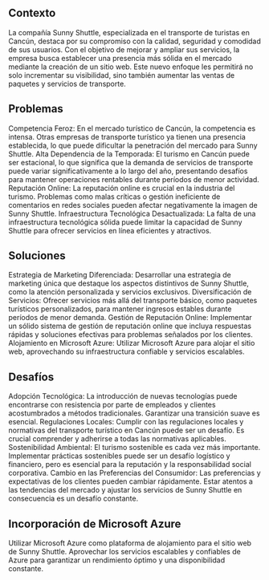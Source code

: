 ## Contexto 
La compañía Sunny Shuttle, especializada en el transporte de turistas en Cancún, destaca por su compromiso con la calidad, seguridad y comodidad de sus usuarios. Con el objetivo de mejorar y ampliar sus servicios, la empresa busca establecer una presencia más sólida en el mercado mediante la creación de un sitio web. Este nuevo enfoque les permitirá no solo incrementar su visibilidad, sino también aumentar las ventas de paquetes y servicios de transporte.

## Problemas
Competencia Feroz: En el mercado turístico de Cancún, la competencia es intensa. Otras empresas de transporte turístico ya tienen una presencia establecida, lo que puede dificultar la penetración del mercado para Sunny Shuttle.
Alta Dependencia de la Temporada: El turismo en Cancún puede ser estacional, lo que significa que la demanda de servicios de transporte puede variar significativamente a lo largo del año, presentando desafíos para mantener operaciones rentables durante períodos de menor actividad.
Reputación Online: La reputación online es crucial en la industria del turismo. Problemas como malas críticas o gestión ineficiente de comentarios en redes sociales pueden afectar negativamente la imagen de Sunny Shuttle.
Infraestructura Tecnológica Desactualizada: La falta de una infraestructura tecnológica sólida puede limitar la capacidad de Sunny Shuttle para ofrecer servicios en línea eficientes y atractivos.

## Soluciones
Estrategia de Marketing Diferenciada: Desarrollar una estrategia de marketing única que destaque los aspectos distintivos de Sunny Shuttle, como la atención personalizada y servicios exclusivos.
Diversificación de Servicios: Ofrecer servicios más allá del transporte básico, como paquetes turísticos personalizados, para mantener ingresos estables durante períodos de menor demanda.
Gestión de Reputación Online: Implementar un sólido sistema de gestión de reputación online que incluya respuestas rápidas y soluciones efectivas para problemas señalados por los clientes.
Alojamiento en Microsoft Azure: Utilizar Microsoft Azure para alojar el sitio web, aprovechando su infraestructura confiable y servicios escalables.

## Desafíos
Adopción Tecnológica: La introducción de nuevas tecnologías puede encontrarse con resistencia por parte de empleados y clientes acostumbrados a métodos tradicionales. Garantizar una transición suave es esencial.
Regulaciones Locales: Cumplir con las regulaciones locales y normativas del transporte turístico en Cancún puede ser un desafío. Es crucial comprender y adherirse a todas las normativas aplicables.
Sostenibilidad Ambiental: El turismo sostenible es cada vez más importante. Implementar prácticas sostenibles puede ser un desafío logístico y financiero, pero es esencial para la reputación y la responsabilidad social corporativa.
Cambio en las Preferencias del Consumidor: Las preferencias y expectativas de los clientes pueden cambiar rápidamente. Estar atentos a las tendencias del mercado y ajustar los servicios de Sunny Shuttle en consecuencia es un desafío constante.

## Incorporación de Microsoft Azure
Utilizar Microsoft Azure como plataforma de alojamiento para el sitio web de Sunny Shuttle.
Aprovechar los servicios escalables y confiables de Azure para garantizar un rendimiento óptimo y una disponibilidad constante.
